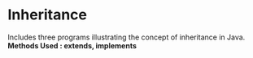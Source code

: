 # Inheritance
Includes three programs illustrating the concept of inheritance in Java.<br>
<b> Methods Used : extends, implements

